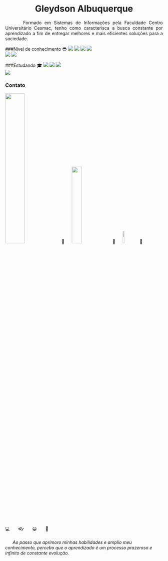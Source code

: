 <h1 align="center">Gleydson Albuquerque</h1>

<p align="justify">&nbsp; &nbsp;&nbsp;&nbsp; Formado em Sistemas de Informações pela Faculdade Centro Universitário Cesmac, tenho como caracterisca a busca constante por aprendizado a fim de entregar melhores 
e mais eficientes soluções para a sociedade.</p>

###Nível de conhecimento :sunglasses:
<img src="https://img.shields.io/static/v1?label=php&message=8.50&color=blue&style=for-the-badge"/>
<img src="https://img.shields.io/static/v1?label=java&message=8.50&color=blue&style=for-the-badge"/> 
<img src="https://img.shields.io/static/v1?label=sql&message=8.50&color=blue&style=for-the-badge"/> 
<img src="https://img.shields.io/static/v1?label=HTML&message=8.00&color=blue&style=for-the-badge"/> <br>
<img src="https://img.shields.io/static/v1?label=css&message=7.50&color=yellow&style=for-the-badge"/> 
<img src="https://img.shields.io/static/v1?label=javascript&message=7.00&color=yellow&style=for-the-badge"/> 

###Estudando :mortar_board: 
<img src="https://img.shields.io/static/v1?label=react&message=7.50&color=yellow&style=for-the-badge"/> 
<img src="https://img.shields.io/static/v1?label=typescript&message=7.50&color=yellow&style=for-the-badge"/>
<img src="https://img.shields.io/static/v1?label=NODEJS&message=5.00&color=yellow&style=for-the-badge"/> <br>
<img src="https://img.shields.io/static/v1?label=react native&message=0.00&color=red&style=for-the-badge"/>
<br> 
<h3>Contato</h3>

 [ <img src="https://lh3.googleusercontent.com/EViPU9FCAUhSgZR7hnFJRlSL4gkhL_ye0n4VldsEZA_yUlslnHk-3BgQKXnArQzb14OO=s150" width="35%"/>](https://app.rocketseat.com.br/me/gleydson-albuquerque-07782) :link:  &nbsp; &nbsp;&nbsp;  [ <img src="https://upload.wikimedia.org/wikipedia/commons/thumb/0/01/LinkedIn_Logo.svg/1280px-LinkedIn_Logo.svg.png" width="25%"/>](https://www.linkedin.com/in/gleydson07/) :link:  &nbsp; &nbsp;&nbsp; [ <img src="https://img1.gratispng.com/20180413/fde/kisspng-g-suite-gmail-computer-icons-google-email-e-mail-5ad074ba3e72d7.9148494615236108102558.jpg" width="10%"/>](gassantos.dev@gmail.com) :link:
  
 :computer:	&nbsp; &nbsp;&nbsp;&nbsp; :eyeglasses: &nbsp; &nbsp;&nbsp;&nbsp; :grinning: &nbsp; &nbsp;&nbsp;&nbsp;	:muscle:

  <h6>&nbsp; &nbsp;&nbsp;&nbsp; Ao passo que aprimoro minhas habilidades e amplio meu conhecimento, percebo que o aprendizado é um processo prazeroso e infinito de constante evolução. </h6>

